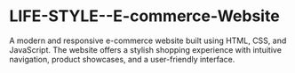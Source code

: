 # LIFE-STYLE--E-commerce-Website
A modern and responsive e-commerce website built using HTML, CSS, and JavaScript. The website offers a stylish shopping experience with intuitive navigation, product showcases, and a user-friendly interface.
